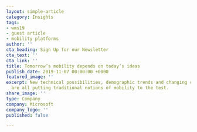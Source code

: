 ```yaml
---
layout: simple-article
category: Insights
tags:
- wms19
- guest article
- mobility platforms
author: ''
cta_heading: Sign Up for our Newsletter
cta_text: ''
cta_link: ''
title: Tomorrow’s mobility depends on today’s ideas
publish_date: 2019-11-07 00:00:00 +0000
featured_image: ''
excerpt: New technical possibilities, demographic trends and changing consumer behaviour
  are all putting traditional notions of mobility to the test.
share_image: ''
type: Company
company: Microsoft
company_logo: ''
published: false

---
```

